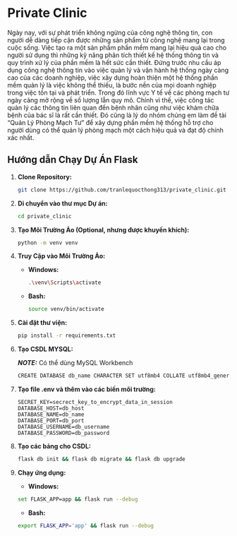 # Private Clinic

Ngày nay, với sự phát triển không ngừng của công nghệ thông tin, con người dễ dàng tiếp cận được những sản phẩm từ công nghệ mang lại trong cuộc sống. Việc tạo ra một sản phẩm phần mềm mang lại hiệu quả cao cho người sử dụng thì những kỹ năng phân tích thiết kế hệ thống thông tin và quy trình xử lý của phần mềm là hết sức cần thiết. Đứng trước nhu cầu áp dụng công nghệ thông tin vào việc quản lý và vận hành hệ thống ngày càng cao của các doanh nghiệp, việc xây dựng hoàn thiện một hệ thống phần mềm quản lý là việc không thể thiếu, là bước nền của mọi doanh nghiệp trong việc tồn tại và phát triển. Trong đó lĩnh vực Y tế về các phòng mạch tư ngày càng mở rộng về số lượng lẫn quy mô. Chính vì thế, việc công tác quản lý các thông tin liên quan đến bệnh nhân cũng như việc khám chữa bệnh của bác sĩ là rất cần thiết. Đó cũng là lý do nhóm chúng em làm đề tài “Quản Lý Phòng Mạch Tư” để xây dựng phần mềm hệ thống hỗ trợ cho người dùng có thể quản lý phòng mạch một cách hiệu quả và đạt độ chính xác nhất.

## Hướng dẫn Chạy Dự Án Flask

1. **Clone Repository:**

   ```bash
   git clone https://github.com/tranlequocthong313/private_clinic.git
   ```

2. **Di chuyển vào thư mục Dự án:**

   ```bash
   cd private_clinic
   ```

3. **Tạo Môi Trường Ảo (Optional, nhưng được khuyến khích):**

   ```bash
   python -m venv venv
   ```

4. **Truy Cập vào Môi Trường Ảo:**

   - **Windows:**

     ```bash
     .\venv\Scripts\activate
     ```

   - **Bash:**
     ```bash
     source venv/bin/activate
     ```

5. **Cài đặt thư viện:**

   ```bash
   pip install -r requirements.txt
   ```

6. **Tạo CSDL MYSQL:**

   **_NOTE:_** Có thể dùng MySQL Workbench

   ```bash
   CREATE DATABASE db_name CHARACTER SET utf8mb4 COLLATE utf8mb4_general_ci;
   ```

7. **Tạo file .env và thêm vào các biến môi trường:**

   ```
   SECRET_KEY=secrect_key_to_encrypt_data_in_session
   DATABASE_HOST=db_host
   DATABASE_NAME=db_name
   DATABASE_PORT=db_port
   DATABASE_USERNAME=db_username
   DATABASE_PASSWORD=db_password
   ```

8. **Tạo các bảng cho CSDL:**

   ```bash
   flask db init && flask db migrate && flask db upgrade
   ```

9. **Chạy ứng dụng:**

   - **Windows:**

   ```bash
   set FLASK_APP=app && flask run --debug
   ```

   - **Bash:**

   ```bash
   export FLASK_APP='app' && flask run --debug
   ```
